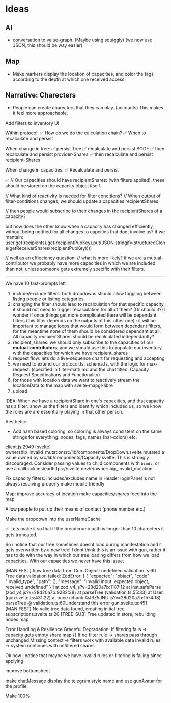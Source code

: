 # Ideas

## AI

- conversation to value-graph. (Maybe using squiggly) (we now use JSON, this should be way easier)

## Map

- Make markers display the location of capacities, and color the tags according to the depth at which one received access.

## Narrative: Charecters

- People can create charecters that they can play. (accounts) This makes it feel more approachable.

Add filters to inventory UI

Within protocol:
✅ How do we do the calculation chain?
✅ When to recalculate and persist

When change in tree:
✅ persist Tree
✅ recalculate and persist SOGF
✅ then recalculate and persist provider-Shares
✅ then recalculate and persist recipient-Shares

When change in capacities:
✅ Recalculate and persist

✅ // Our capacities should have recipientShares: (with filters applied), these should be stored on the capacity object itself.

// What kind of reactivity is needed for filter conditions?
// When output of filter-conditions changes, we should update a capacities recipientShares

// then people would subscribe to their changes in the recipientShares of a capacity?

but how does the other know when a capacity has changed efficiently, without being notified for all changes to capcities that dont involve us? if we mantain:
user.get(recipients).get(recipientPubKey).put(JSON.stringify(structuredClone(getReceiverShares(recipientPubKey))))

// well as an effieciency question:
// what is more likely? if we are a mutual-contributor we probably have more capacities in which we are included than not, unless someone gets extremely specific with their filters.

---

We have 10 fast-prompts left

1. include/exclude filters: both dropdowns should allow toggling between listing people or listing categories.
2. changing the filter should lead to recalculation for that specific capacity, it should not need to trigger recalculation for all of them? (Or should it?) I wonder if once things get more complicated there will be dependant filters (this filter depends on the outputs of this other one) : it will be important to manage loops that would form between dependant filters, for the meantime none of them should be considered dependant at all. All capacity recipientShares should be recalculated independantly?
3. recipient_shares: we should only subscribe to the capacities of our **mutual-contributors**, and we should use this to populate our inventory with the capacities for which we have recipient_shares
4. request flow: lets do a live-sequence chart for requesting and accepting
5. we need to extend our protocol.ts, schema.ts, with the logic for max-request: (specified in filter-math.md and the chat titled: Capacity Request Specifications and Functionality)
6. for those with location data we want to reactively stream the locationData to the map with svelte-mapgl-libre
7. upload

IDEA: When we have a recipientShare in one's capacities, and that capacity has a filter: show us the filters and identify which included us, so we know the roles are are essentially playing in that other person.

Aesthetic:

- Add hash based coloring, so coloring is always consistent on the same strings for everything: nodes, tags, names (bar-colors) etc.

client.js:2949 [svelte] ownership_invalid_mutationsrc/lib/components/DropDown.svelte mutated a value owned by src/lib/components/Capacity.svelte. This is strongly discouraged. Consider passing values to child components with `bind:`, or use a callback insteadhttps://svelte.dev/e/ownership_invalid_mutation

Fix capacity filters: includes/excludes
name in Header loginPanel is not always resolving properly
make mobile friendly

Map:
improve accuracy of location
make capacities/shares feed into the map

Allow people to put up their means of contact (phone number etc.)

Make the dropdown into the userNameCache

✅ Lets make it so that if the breadcrumb path is longer than 10 charecters it gets truncated.

So i notice that our tree sometimes doesnt load during manifestation and it gets overwritten by a new tree! I dont think this is an issue with gun, rather it has to do with the way in which our tree loading differs from how we load capacities. With our capacities we never have this issue.

[MANIFEST] Raw tree data from Gun: Object: undefined
validation.ts:60 Tree data validation failed: ZodError: [
{
"expected": "object",
"code": "invalid_type",
"path": [],
"message": "Invalid input: expected object, received undefined"
}
]
at zod_v4.js?v=28d20a7b:1187:12
at inst.safeParse (zod_v4.js?v=28d20a7b:9282:38)
at parseTree (validation.ts:55:33)
at User.<anonymous> (gun.svelte.ts:431:22)
at once (chunk-QJ6Z5JNU.js?v=28d20a7b:1574:18)
parseTree @ validation.ts:60Understand this error
gun.svelte.ts:451 [MANIFEST] No valid tree data found, creating initial tree
subscriptions.svelte.ts:20 [TREE-SUB] Tree updated in store, rebuilding nodes map

Error Handling & Resilience
Graceful Degradation:
If filtering fails → capacity gets empty share map {}
If no filter rule → shares pass through unchanged
Missing context → filters work with available data
Invalid rules → system continues with unfiltered shares

Ok now i notice that maybe we have invalid rules or filtering is failing since applying

improve bottomsheet

make chatMessage display the telegram style name and use gunAvatar for the profile.



Make 100% 
